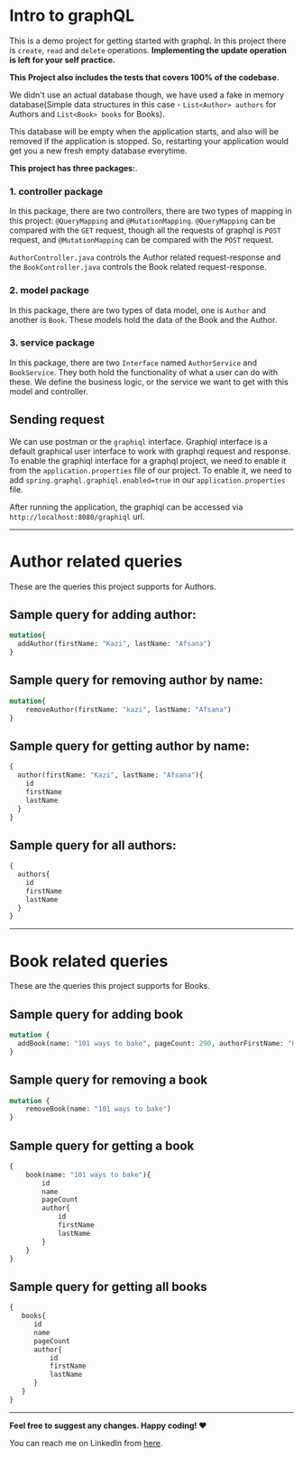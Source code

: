 # Intro to graphQL

This is a demo project for getting started with graphql. In this project there is `create`, `read` and `delete` operations.
**Implementing the update operation is left for your self practice.**

**This Project also includes the tests that covers 100% of the codebase.**

We didn't use an actual database though, we have used a fake in memory database(Simple data structures in this case - `List<Author> authors` for Authors and `List<Book> books` for Books).

This database will be empty when the application starts, and also will be removed if the application is stopped. So, restarting your application would get you a new fresh empty database everytime.

**This project has three packages:**.

### 1. controller package
In this package, there are two controllers, there are two types of mapping in this project: `@QueryMapping` and `@MutationMapping`.
`@QueryMapping` can be compared with the `GET` request, though all the requests of graphql is `POST` request, and
`@MutationMapping` can be compared with the `POST` request.

`AuthorController.java` controls the Author related request-response and the `BookController.java` controls the Book related request-response.

### 2. model package
In this package, there are two types of data model, one is `Author` and another is `Book`. These models hold the data of the Book and the Author.

### 3. service package
In this package, there are two `Interface` named `AuthorService` and `BookService`. They both hold the functionality of what a user can do with these.
We define the business logic, or the service we want to get with this model and controller.

## Sending request
We can use postman or the `graphiql` interface. Graphiql interface is a default graphical user interface to work with graphql request and response.
To enable the graphiql interface for a graphql project, we need to enable it from the `application.properties` file of our project. To enable it, we
need to add `spring.graphql.graphiql.enabled=true` in our `application.properties` file.

After running the application, the graphiql can be accessed via `http://localhost:8080/graphiql` url.

---
# Author related queries
These are the queries this project supports for Authors.

## Sample query for adding author:
```graphql
mutation{
  addAuthor(firstName: "Kazi", lastName: "Afsana")
}
```

## Sample query for removing author by name:
```graphql
mutation{
    removeAuthor(firstName: "kazi", lastName: "Afsana")
}
```

## Sample query for getting author by name:
```graphql
{
  author(firstName: "Kazi", lastName: "Afsana"){
    id
    firstName
    lastName
  }
}
```

## Sample query for all authors:
```graphql
{
  authors{
    id
    firstName
    lastName
  }
}
```

---
# Book related queries
These are the queries this project supports for Books.

## Sample query for adding book

```graphql
mutation {
  addBook(name: "101 ways to bake", pageCount: 290, authorFirstName: "Kazi")
}
```

## Sample query for removing a book
```graphql
mutation {
    removeBook(name: "101 ways to bake")
}
```
## Sample query for getting a book
```graphql
{
    book(name: "101 ways to bake"){
        id
        name
        pageCount
        author{
            id
            firstName
            lastName
        }
    }
}
```
## Sample query for getting all books
```graphql
{
   books{
  	  id
  	  name
  	  pageCount
  	  author{
  	      id
  	      firstName
  	      lastName
      }
   } 
}
```
---
**Feel free to suggest any changes. Happy coding! ❤**

You can reach me on LinkedIn from [here](https://bd.linkedin.com/in/piyalahmed).